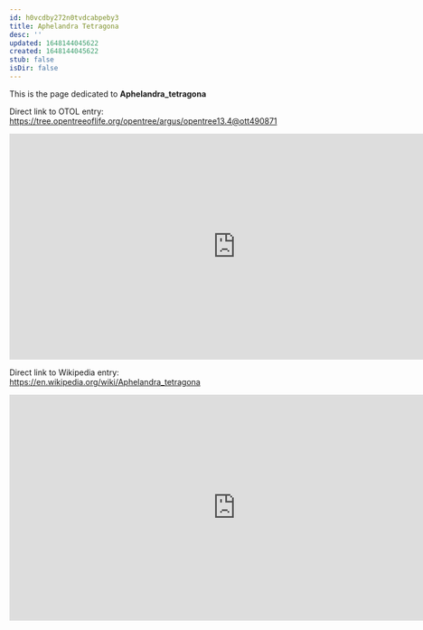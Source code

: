 ```yaml
---
id: h0vcdby272n0tvdcabpeby3
title: Aphelandra Tetragona
desc: ''
updated: 1648144045622
created: 1648144045622
stub: false
isDir: false
---
```

This is the page dedicated to **Aphelandra_tetragona**


Direct link to OTOL entry: https://tree.opentreeoflife.org/opentree/argus/opentree13.4@ott490871



<html>
    <body>
    <iframe src="https://tree.opentreeoflife.org/opentree/argus/opentree13.4@ott490871"
    width="800" height="400" frameborder="0" allowfullscreen> </iframe>
    </body>
</html>
    


Direct link to Wikipedia entry: https://en.wikipedia.org/wiki/Aphelandra_tetragona



<html>
    <body>
    <iframe src="https://en.wikipedia.org/wiki/Aphelandra_tetragona"
    width="800" height="400" frameborder="0" allowfullscreen> </iframe>
    </body>
</html>
    
